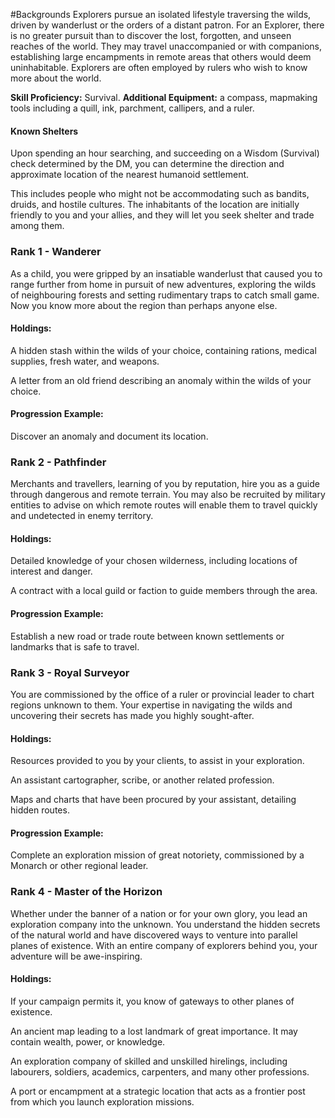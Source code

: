 #Backgrounds
Explorers pursue an isolated lifestyle traversing the wilds, driven by wanderlust or the orders of a distant patron. For an Explorer, there is no greater pursuit than to discover the lost, forgotten, and unseen reaches of the world. They may travel unaccompanied or with companions, establishing large encampments in remote areas that others would deem uninhabitable. Explorers are often employed by rulers who wish to know more about the world.

**Skill Proficiency:** Survival.
**Additional Equipment:** a compass, mapmaking tools including a quill, ink, parchment, callipers, and a ruler.

#### Known Shelters
Upon spending an hour searching, and succeeding on a Wisdom (Survival) check determined by the DM, you can determine the direction and approximate location of the nearest humanoid settlement.

This includes people who might not be accommodating such as bandits, druids, and hostile cultures. The inhabitants of the location are initially friendly to you and your allies, and they will let you seek shelter and trade among them.

### Rank 1 - Wanderer
As a child, you were gripped by an insatiable wanderlust that caused you to range further from home in pursuit of new adventures, exploring the wilds of neighbouring forests and setting rudimentary traps to catch small game. Now you know more about the region than perhaps anyone else.

#### Holdings:
A hidden stash within the wilds of your choice, containing rations, medical supplies, fresh water, and weapons.

A letter from an old friend describing an anomaly within the wilds of your choice.

#### Progression Example:
Discover an anomaly and document its location.

### Rank 2 - Pathfinder
Merchants and travellers, learning of you by reputation, hire you as a guide through dangerous and remote terrain. You may also be recruited by military entities to advise on which remote routes will enable them to travel quickly and undetected in enemy territory.

#### Holdings:
Detailed knowledge of your chosen wilderness, including locations of interest and danger.

A contract with a local guild or faction to guide members through the area.

#### Progression Example:
Establish a new road or trade route between known settlements or landmarks that is safe to travel.

### Rank 3 - Royal Surveyor
You are commissioned by the office of a ruler or provincial leader to chart regions unknown to them. Your expertise in navigating the wilds and uncovering their secrets has made you highly sought-after.

#### Holdings:
Resources provided to you by your clients, to assist in your exploration.

An assistant cartographer, scribe, or another related profession.

Maps and charts that have been procured by your assistant, detailing hidden routes.

#### Progression Example:
Complete an exploration mission of great notoriety, commissioned by a Monarch or other regional leader.

### Rank 4 - Master of the Horizon
Whether under the banner of a nation or for your own glory, you lead an exploration company into the unknown. You understand the hidden secrets of the natural world and have discovered ways to venture into parallel planes of existence. With an entire company of explorers behind you, your adventure will be awe-inspiring.

#### Holdings:
If your campaign permits it, you know of gateways to other planes of existence.

An ancient map leading to a lost landmark of great importance. It may contain wealth, power, or knowledge.

An exploration company of skilled and unskilled hirelings, including labourers, soldiers, academics, carpenters, and many other professions.

A port or encampment at a strategic location that acts as a frontier post from which you launch exploration missions.